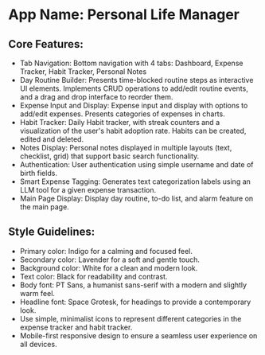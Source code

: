 # **App Name**: Personal Life Manager

## Core Features:

- Tab Navigation: Bottom navigation with 4 tabs: Dashboard, Expense Tracker, Habit Tracker, Personal Notes
- Day Routine Builder: Presents time-blocked routine steps as interactive UI elements. Implements CRUD operations to add/edit routine events, and a drag and drop interface to reorder them.
- Expense Input and Display: Expense input and display with options to add/edit expenses. Presents categories of expenses in charts.
- Habit Tracker: Daily Habit tracker, with streak counters and a visualization of the user's habit adoption rate. Habits can be created, edited and deleted.
- Notes Display: Personal notes displayed in multiple layouts (text, checklist, grid) that support basic search functionality.
- Authentication: User authentication using simple username and date of birth fields.
- Smart Expense Tagging: Generates text categorization labels using an LLM tool for a given expense transaction.
- Main Page Display: Display day routine, to-do list, and alarm feature on the main page.

## Style Guidelines:

- Primary color: Indigo for a calming and focused feel.
- Secondary color: Lavender for a soft and gentle touch.
- Background color: White for a clean and modern look.
- Text color: Black for readability and contrast.
- Body font: PT Sans, a humanist sans-serif with a modern and slightly warm feel.
- Headline font: Space Grotesk, for headings to provide a contemporary look.
- Use simple, minimalist icons to represent different categories in the expense tracker and habit tracker.
- Mobile-first responsive design to ensure a seamless user experience on all devices.